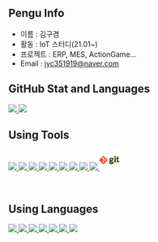 
## Pengu Info

- 이름 : 김구겸
- 활동 : IoT 스터디(21.01~)  
- 프로젝트 : ERP, MES, ActionGame...
- Email : jyc351919@naver.com

## GitHub Stat and Languages
<p align='left'>
  <a href="https://github.com/kg4543">
    <img src="https://github-readme-stats.vercel.app/api?username=kg4543&theme=onedark&show_icons=true"/>
    <img src="https://github-readme-stats.vercel.app/api/top-langs/?username=kg4543&theme=onedark&layout=compact"/>
  </a>
</p>

## Using Tools
<p align='left'>
  <a href="https://github.com/kg4543">
    <img height="40" src="https://img.icons8.com/color/48/000000/visual-studio-2019.png">
    <img height="40" src="https://img.icons8.com/fluent/48/000000/visual-studio-code-2019.png">
    <img height="40" src="https://d1jnx9ba8s6j9r.cloudfront.net/blog/wp-content/uploads/2019/10/logo.png">
    <img src="https://img.icons8.com/fluent/48/000000/unity.png"/>
    <img height="40" src="https://img.icons8.com/color/48/000000/raspberry-pi.png">
    <img height="40" src="https://upload.wikimedia.org/wikipedia/commons/b/b6/PuTTY_icon_128px.png">
    <img height="40" src="https://mosquitto.org/stickers/mosquitto-mono.png">
    <img height="40" src="https://img.icons8.com/fluent/48/000000/vmware-workstation-player.png">
    <img height="40" src="https://taiwebs.com/upload/icons/vnc-connect-enterprise220-220.png">   
    <img height="40" src="https://github.com/Pythunder/explore/blob/80688e429a7d4ef2fca1e82350fe8e3517d3494d/topics/git/git.png">
  </a>
</p>
<br/>

## Using Languages
<p align='left'>
  <a href="https://github.com/kg4543">
    <img src="https://img.icons8.com/color/48/000000/c-programming.png"/>
    <img src="https://img.icons8.com/color/48/000000/c-plus-plus-logo.png"/>
    <img src="https://img.icons8.com/color/50/000000/c-sharp-logo.png"/>
    <img src="https://img.icons8.com/color/48/000000/python--v1.png"/>
    <img src="https://img.icons8.com/color/48/000000/html-5--v1.png"/>
    <img src="https://img.icons8.com/color/48/000000/css3.png"/>
    <img src="https://img.icons8.com/ios/50/000000/javascript-logo.png"/>
  </a>
</p>


<br/>

<br/>
<!--
**kg4543/kg4543** is a ✨ _special_ ✨ repository because its `README.md` (this file) appears on your GitHub profile.

Here are some ideas to get you started:

- 🔭 I’m currently working on ...
- 🌱 I’m currently learning ...
- 👯 I’m looking to collaborate on ...
- 🤔 I’m looking for help with ...
- 💬 Ask me about ...
- 📫 How to reach me: ...
- 😄 Pronouns: ...
- ⚡ Fun fact: ...
-->
